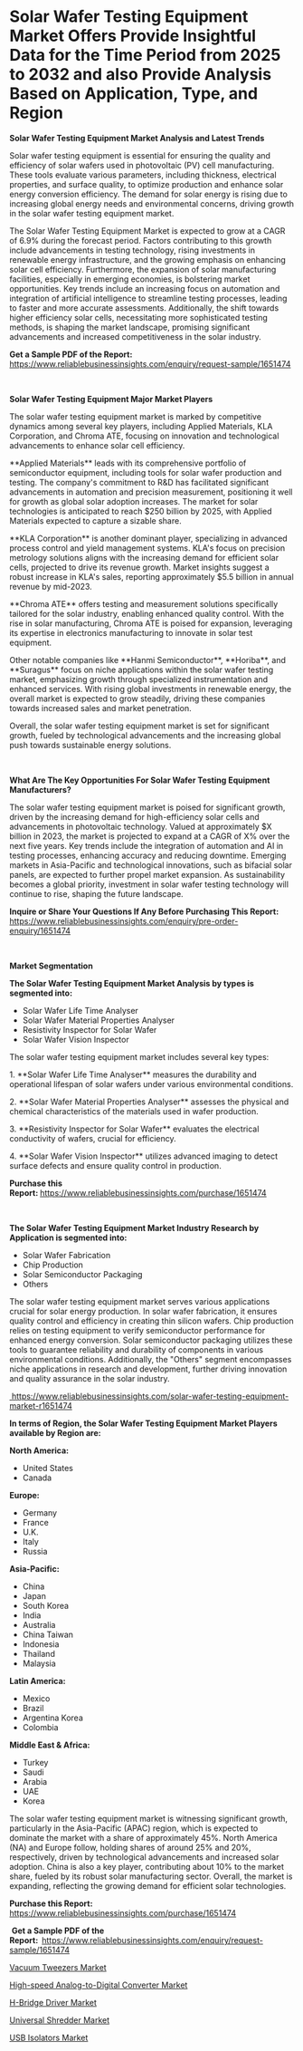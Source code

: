 <p><h1>Solar Wafer Testing Equipment Market Offers Provide Insightful Data for the Time Period from 2025 to 2032 and also Provide Analysis Based on Application, Type, and Region</h1></p><p><strong>Solar Wafer Testing Equipment Market Analysis and Latest Trends</strong></p>
<p><p>Solar wafer testing equipment is essential for ensuring the quality and efficiency of solar wafers used in photovoltaic (PV) cell manufacturing. These tools evaluate various parameters, including thickness, electrical properties, and surface quality, to optimize production and enhance solar energy conversion efficiency. The demand for solar energy is rising due to increasing global energy needs and environmental concerns, driving growth in the solar wafer testing equipment market.</p><p>The Solar Wafer Testing Equipment Market is expected to grow at a CAGR of 6.9% during the forecast period. Factors contributing to this growth include advancements in testing technology, rising investments in renewable energy infrastructure, and the growing emphasis on enhancing solar cell efficiency. Furthermore, the expansion of solar manufacturing facilities, especially in emerging economies, is bolstering market opportunities. Key trends include an increasing focus on automation and integration of artificial intelligence to streamline testing processes, leading to faster and more accurate assessments. Additionally, the shift towards higher efficiency solar cells, necessitating more sophisticated testing methods, is shaping the market landscape, promising significant advancements and increased competitiveness in the solar industry.</p></p>
<p><strong>Get a Sample PDF of the Report:&nbsp;</strong> <a href="https://www.reliablebusinessinsights.com/enquiry/request-sample/1651474?utm_campaign=2446&utm_medium=2&utm_source=Github&utm_content=ia&utm_term=23032025&utm_id=solar-wafer-testing-equipment">https://www.reliablebusinessinsights.com/enquiry/request-sample/1651474</a></p>
<p>&nbsp;</p>
<p><strong>Solar Wafer Testing Equipment Major Market Players</strong></p>
<p><p>The solar wafer testing equipment market is marked by competitive dynamics among several key players, including Applied Materials, KLA Corporation, and Chroma ATE, focusing on innovation and technological advancements to enhance solar cell efficiency.</p><p>**Applied Materials** leads with its comprehensive portfolio of semiconductor equipment, including tools for solar wafer production and testing. The company's commitment to R&D has facilitated significant advancements in automation and precision measurement, positioning it well for growth as global solar adoption increases. The market for solar technologies is anticipated to reach $250 billion by 2025, with Applied Materials expected to capture a sizable share.</p><p>**KLA Corporation** is another dominant player, specializing in advanced process control and yield management systems. KLA's focus on precision metrology solutions aligns with the increasing demand for efficient solar cells, projected to drive its revenue growth. Market insights suggest a robust increase in KLA's sales, reporting approximately $5.5 billion in annual revenue by mid-2023.</p><p>**Chroma ATE** offers testing and measurement solutions specifically tailored for the solar industry, enabling enhanced quality control. With the rise in solar manufacturing, Chroma ATE is poised for expansion, leveraging its expertise in electronics manufacturing to innovate in solar test equipment.</p><p>Other notable companies like **Hanmi Semiconductor**, **Horiba**, and **Suragus** focus on niche applications within the solar wafer testing market, emphasizing growth through specialized instrumentation and enhanced services. With rising global investments in renewable energy, the overall market is expected to grow steadily, driving these companies towards increased sales and market penetration. </p><p>Overall, the solar wafer testing equipment market is set for significant growth, fueled by technological advancements and the increasing global push towards sustainable energy solutions.</p></p>
<p>&nbsp;</p>
<p><strong>What Are The Key Opportunities For Solar Wafer Testing Equipment Manufacturers?</strong></p>
<p><p>The solar wafer testing equipment market is poised for significant growth, driven by the increasing demand for high-efficiency solar cells and advancements in photovoltaic technology. Valued at approximately $X billion in 2023, the market is projected to expand at a CAGR of X% over the next five years. Key trends include the integration of automation and AI in testing processes, enhancing accuracy and reducing downtime. Emerging markets in Asia-Pacific and technological innovations, such as bifacial solar panels, are expected to further propel market expansion. As sustainability becomes a global priority, investment in solar wafer testing technology will continue to rise, shaping the future landscape.</p></p>
<p><strong>Inquire or Share Your Questions If Any Before Purchasing This Report:</strong> <a href="https://www.reliablebusinessinsights.com/enquiry/pre-order-enquiry/1651474?utm_campaign=2446&utm_medium=2&utm_source=Github&utm_content=ia&utm_term=23032025&utm_id=solar-wafer-testing-equipment">https://www.reliablebusinessinsights.com/enquiry/pre-order-enquiry/1651474</a></p>
<p>&nbsp;</p>
<p><strong>Market Segmentation</strong></p>
<p><strong>The Solar Wafer Testing Equipment Market Analysis by types is segmented into:</strong></p>
<p><ul><li>Solar Wafer Life Time Analyser</li><li>Solar Wafer Material Properties Analyser</li><li>Resistivity Inspector for Solar Wafer</li><li>Solar Wafer Vision Inspector</li></ul></p>
<p><p>The solar wafer testing equipment market includes several key types: </p><p>1. **Solar Wafer Life Time Analyser** measures the durability and operational lifespan of solar wafers under various environmental conditions.  </p><p>2. **Solar Wafer Material Properties Analyser** assesses the physical and chemical characteristics of the materials used in wafer production.  </p><p>3. **Resistivity Inspector for Solar Wafer** evaluates the electrical conductivity of wafers, crucial for efficiency.  </p><p>4. **Solar Wafer Vision Inspector** utilizes advanced imaging to detect surface defects and ensure quality control in production.</p></p>
<p><strong>Purchase this Report:&nbsp;</strong><a href="https://www.reliablebusinessinsights.com/purchase/1651474?utm_campaign=2446&utm_medium=2&utm_source=Github&utm_content=ia&utm_term=23032025&utm_id=solar-wafer-testing-equipment">https://www.reliablebusinessinsights.com/purchase/1651474</a></p>
<p>&nbsp;</p>
<p><strong>The Solar Wafer Testing Equipment Market Industry Research by Application is segmented into:</strong></p>
<p><ul><li>Solar Wafer Fabrication</li><li>Chip Production</li><li>Solar Semiconductor Packaging</li><li>Others</li></ul></p>
<p><p>The solar wafer testing equipment market serves various applications crucial for solar energy production. In solar wafer fabrication, it ensures quality control and efficiency in creating thin silicon wafers. Chip production relies on testing equipment to verify semiconductor performance for enhanced energy conversion. Solar semiconductor packaging utilizes these tools to guarantee reliability and durability of components in various environmental conditions. Additionally, the "Others" segment encompasses niche applications in research and development, further driving innovation and quality assurance in the solar industry.</p></p>
<p><a href="https://www.reliablebusinessinsights.com/solar-wafer-testing-equipment-market-r1651474?utm_campaign=2446&utm_medium=2&utm_source=Github&utm_content=ia&utm_term=23032025&utm_id=solar-wafer-testing-equipment">&nbsp;https://www.reliablebusinessinsights.com/solar-wafer-testing-equipment-market-r1651474</a></p>
<p><strong>In terms of Region, the Solar Wafer Testing Equipment Market Players available by Region are:</strong></p>
<p>
    <p> <strong> North America: </strong>
        <ul>
            <li>United States</li>
            <li>Canada</li>
        </ul>
        </p> 
    <p> <strong> Europe: </strong>
        <ul>
            <li>Germany</li>
            <li>France</li>
            <li>U.K.</li>
            <li>Italy</li>
            <li>Russia</li>
        </ul>
        </p> 
    <p> <strong> Asia-Pacific: </strong>
        <ul>
            <li>China</li>
            <li>Japan</li>
            <li>South Korea</li>
            <li>India</li>
            <li>Australia</li>
            <li>China Taiwan</li>
            <li>Indonesia</li>
            <li>Thailand</li>
            <li>Malaysia</li>
        </ul>
        </p> 
    <p> <strong> Latin America: </strong>
        <ul>
            <li>Mexico</li>
            <li>Brazil</li>
            <li>Argentina Korea</li>
            <li>Colombia</li>
        </ul>
        </p> 
    <p> <strong> Middle East & Africa: </strong>
        <ul>
            <li>Turkey</li>
            <li>Saudi</li>
            <li>Arabia</li>
            <li>UAE</li>
            <li>Korea</li>
        </ul>
    </p>
    </p>
<p><p>The solar wafer testing equipment market is witnessing significant growth, particularly in the Asia-Pacific (APAC) region, which is expected to dominate the market with a share of approximately 45%. North America (NA) and Europe follow, holding shares of around 25% and 20%, respectively, driven by technological advancements and increased solar adoption. China is also a key player, contributing about 10% to the market share, fueled by its robust solar manufacturing sector. Overall, the market is expanding, reflecting the growing demand for efficient solar technologies.</p></p>
<p><strong>Purchase this Report: </strong><a href="https://www.reliablebusinessinsights.com/purchase/1651474?utm_campaign=2446&utm_medium=2&utm_source=Github&utm_content=ia&utm_term=23032025&utm_id=solar-wafer-testing-equipment">https://www.reliablebusinessinsights.com/purchase/1651474</a></p>
<p>&nbsp;<strong>Get a Sample PDF of the Report:&nbsp;&nbsp;</strong><a href="https://www.reliablebusinessinsights.com/enquiry/request-sample/1651474?utm_campaign=2446&utm_medium=2&utm_source=Github&utm_content=ia&utm_term=23032025&utm_id=solar-wafer-testing-equipment">https://www.reliablebusinessinsights.com/enquiry/request-sample/1651474</a></p>
<p><strong></strong></p>
<p><p><a href="https://www.linkedin.com/pulse/vacuum-tweezers-market-update-growth-goals-size-expanding-k4nqf?utm_campaign=2446&utm_medium=2&utm_source=Github&utm_content=ia&utm_term=23032025&utm_id=solar-wafer-testing-equipment">Vacuum Tweezers Market</a></p><p><a href="https://github.com/janustabarf2/Market-Research-Report-List-1/blob/main/high-speed-analog-to-digital-converter-market.md?utm_campaign=2446&utm_medium=2&utm_source=Github&utm_content=ia&utm_term=23032025&utm_id=solar-wafer-testing-equipment">High-speed Analog-to-Digital Converter Market</a></p><p><a href="https://github.com/calizlewin2f/Market-Research-Report-List-1/blob/main/h-bridge-driver-market.md?utm_campaign=2446&utm_medium=2&utm_source=Github&utm_content=ia&utm_term=23032025&utm_id=solar-wafer-testing-equipment">H-Bridge Driver Market</a></p><p><a href="https://www.linkedin.com/pulse/comprehensive-analysis-universal-shredder-market-share-size-wlyje?utm_campaign=2446&utm_medium=2&utm_source=Github&utm_content=ia&utm_term=23032025&utm_id=solar-wafer-testing-equipment">Universal Shredder Market</a></p><p><a href="https://www.linkedin.com/pulse/future-revenue-market-insights-usb-isolators-industry-63-cagr-pah2e?utm_campaign=2446&utm_medium=2&utm_source=Github&utm_content=ia&utm_term=23032025&utm_id=solar-wafer-testing-equipment">USB Isolators Market</a></p></p>